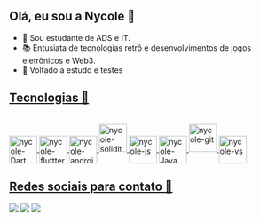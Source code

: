 ## Olá, eu sou a Nycole 🖖

- 📖 Sou estudante de ADS e IT.
- 📚 Entusiata de tecnologias retrô e desenvolvimentos de jogos eletrônicos e Web3.
- 🌺 Voltado a estudo e testes 

 <div>
  <a href= "https://www.linkedin.com/in/nycole-pio-rodrigues/">
  <a href= "mailto:nycolepio244@gmail.com">
  </div> 
  
  ## Tecnologias  📙
  <div style="display: inline_block"><br>
    <img align="center" alt="nycole-Dart" height="50" width="50"  img src="https://cdn.jsdelivr.net/gh/devicons/devicon/icons/dart/dart-plain-wordmark.svg" />        
    <img align="center" alt="nycole-fluttter" height="50" width="50" img src="https://cdn.jsdelivr.net/gh/devicons/devicon/icons/flutter/flutter-original.svg" / >   
  <img align= "center" alt="nycole-android" height="50" width="50" img src="https://cdn.jsdelivr.net/gh/devicons/devicon/icons/android/android-plain-wordmark.svg" />
   <img align= "center " alt="nycole-solidity" height="50" width="50" img src="https://cdn.jsdelivr.net/gh/devicons/devicon/icons/solidity/solidity-plain.svg" />  
   <img align="center" alt="nycole-js" height="50" width="50" img src="https://cdn.jsdelivr.net/gh/devicons/devicon/icons/javascript/javascript-original.svg"/>
   <img align="center" alt="nycole-Java" heigth="50" width="50" img src="https://cdn.jsdelivr.net/gh/devicons/devicon/icons/java/java-original.svg" />    
       <img align= "center " alt="nycole-git" height="50" width="50"  img src="https://cdn.jsdelivr.net/gh/devicons/devicon/icons/git/git-original.svg" />    
       <img align= "center" alt= "nycole-vs" height="50" width="50" img src="https://cdn.jsdelivr.net/gh/devicons/devicon/icons/vscode/vscode-original.svg" />          
    </div>
   
  ## Redes sociais para contato 📰
   
  <div>
    <a href= "https://www.linkedin.com/in/nycole-pio-rodrigues/" target="_blank"><img src="https://img.shields.io/badge/-LinkedIn-%230077B5?style=for-the-badge&logo=linkedin&logoColor=white" target="_blank"></a>
   <a href= "mailto:nycolepio244@gmail.com" target= "_blank"><img src="https://img.shields.io/badge/-Gmail-%23333?style=for-the-badge&logo=gmail&logoColor=white" target="_blank"></a>
   <a href= "https://www.instagram.com/_ny__cole/profilecard/?igsh=YTl3OG9tdGttYzNx)/"target="_blank"><img src="https://img.shields.io/badge/-Instagram-%23E4405F?style=for-the-badge&logo=instagram&logoColor=white" target="_blank"></a>
  
   
     
  </div>
